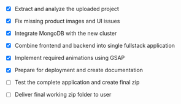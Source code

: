 - [x] Extract and analyze the uploaded project
- [x] Fix missing product images and UI issues
- [x] Integrate MongoDB with the new cluster
- [x] Combine frontend and backend into single fullstack application
- [x] Implement required animations using GSAP
- [x] Prepare for deployment and create documentation
- [ ] Test the complete application and create final zip
- [ ] Deliver final working zip folder to user

